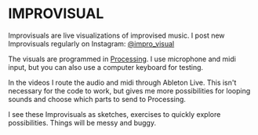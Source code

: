 # IMPROVISUAL
Improvisuals are live visualizations of improvised music. I post new Improvisuals regularly on Instagram:
[@impro_visual](https://www.instagram.com/impro_visual)

The visuals are programmed in [Processing](https://github.com/processing/processing). I use microphone and midi input, but you can also use a computer keyboard for testing.

In the videos I route the audio and midi through Ableton Live. This isn't necessary for the code to work, but gives me more possibilities for looping sounds and choose which parts to send to Processing.

I see these Improvisuals as sketches, exercises to quickly explore possibilities. Things will be messy and buggy.
